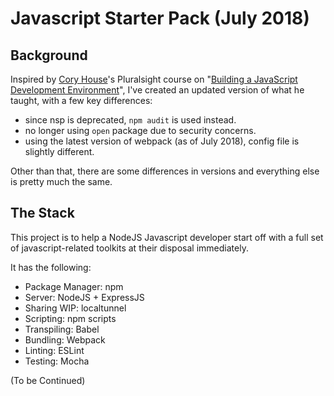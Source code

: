 # Javascript Starter Pack (July 2018)

## Background

Inspired by [Cory House](https://github.com/coryhouse)'s Pluralsight course on "[Building a JavaScript Development Environment](https://app.pluralsight.com/library/courses/javascript-development-environment/table-of-contents)", I've created an updated version of what he taught, with a few key differences:

- since nsp is deprecated, `npm audit` is used instead.
- no longer using `open` package due to security concerns.
- using the latest version of webpack (as of July 2018), config file is slightly different.

Other than that, there are some differences in versions and everything else is pretty much the same.

## The Stack

This project is to help a NodeJS Javascript developer start off with a full set of javascript-related toolkits at their disposal immediately.

It has the following:

- Package Manager: npm
- Server: NodeJS + ExpressJS
- Sharing WIP: localtunnel
- Scripting: npm scripts
- Transpiling: Babel
- Bundling: Webpack
- Linting: ESLint
- Testing: Mocha

(To be Continued)
